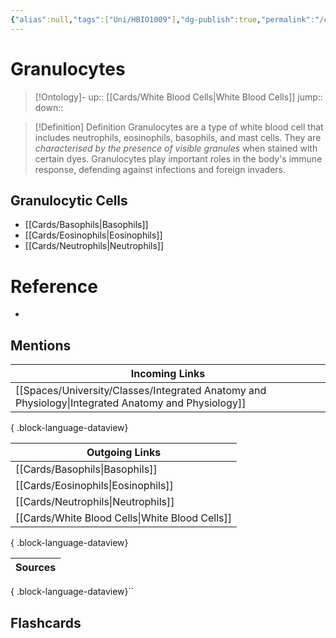 ```yaml
---
{"alias":null,"tags":["Uni/HBIO1009"],"dg-publish":true,"permalink":"/cards/granulocytes/","dgPassFrontmatter":true}
---
```


# Granulocytes

> [!Ontology]-
> up:: [[Cards/White Blood Cells\|White Blood Cells]]
> jump::
> down:: 

> [!Definition] Definition
> Granulocytes are a type of white blood cell that includes neutrophils, eosinophils, basophils, and mast cells. They are *characterised by the presence of visible granules* when stained with certain dyes. Granulocytes play important roles in the body's immune response, defending against infections and foreign invaders.

## Granulocytic Cells

- [[Cards/Basophils\|Basophils]]
- [[Cards/Eosinophils\|Eosinophils]]
- [[Cards/Neutrophils\|Neutrophils]]

# Reference

- 

## Mentions

| Incoming Links                                                                                        |
| ----------------------------------------------------------------------------------------------------- |
| [[Spaces/University/Classes/Integrated Anatomy and Physiology\|Integrated Anatomy and Physiology]] |

{ .block-language-dataview}

| Outgoing Links                                    |
| ------------------------------------------------- |
| [[Cards/Basophils\|Basophils]]                 |
| [[Cards/Eosinophils\|Eosinophils]]             |
| [[Cards/Neutrophils\|Neutrophils]]             |
| [[Cards/White Blood Cells\|White Blood Cells]] |

{ .block-language-dataview}

| Sources |
| ------- |

{ .block-language-dataview}``

## Flashcards